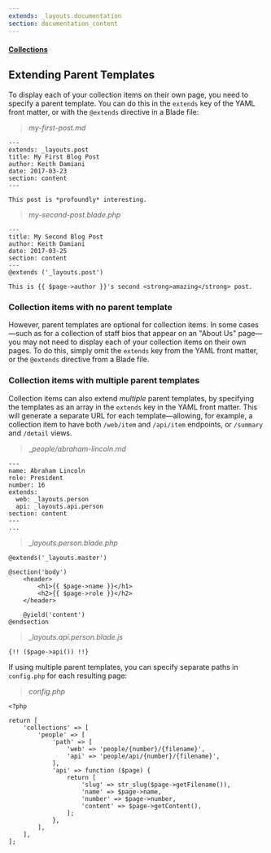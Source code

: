 ```yaml
---
extends: _layouts.documentation
section: documentation_content
---
```


#### [Collections](/docs/collections)
## Extending Parent Templates

To display each of your collection items on their own page, you need to specify a parent template. You can do this in the `extends` key of the YAML front matter, or with the `@extends` directive in a Blade file:

> _my-first-post.md_

```
---
extends: _layouts.post
title: My First Blog Post
author: Keith Damiani
date: 2017-03-23
section: content
---

This post is *profoundly* interesting.
```

> _my-second-post.blade.php_

```
---
title: My Second Blog Post
author: Keith Damiani
date: 2017-03-25
section: content
---
@extends ('_layouts.post')

This is {{ $page->author }}'s second <strong>amazing</strong> post.
```

### Collection items with no parent template

However, parent templates are optional for collection items. In some cases—such as for a collection of staff bios that appear on an "About Us" page—you may not need to display each of your collection items on their own pages. To do this, simply omit the `extends` key from the YAML front matter, or the `@extends` directive from a Blade file.


### Collection items with multiple parent templates

Collection items can also extend _multiple_ parent templates, by specifying the templates as an array in the `extends` key in the YAML front matter. This will generate a separate URL for each template—allowing, for example, a collection item to have both `/web/item` and `/api/item` endpoints, or `/summary` and `/detail` views.

> __people/abraham-lincoln.md_

```
---
name: Abraham Lincoln
role: President
number: 16
extends:
  web: _layouts.person
  api: _layouts.api.person
section: content
---
...
```

> __layouts.person.blade.php_

```
@extends('_layouts.master')

@section('body')
    <header>
        <h1>{{ $page->name }}</h1>
        <h2>{{ $page->role }}</h2>
    </header>

    @yield('content')
@endsection
```

> __layouts.api.person.blade.js_

```
{!! ($page->api()) !!}
```


If using multiple parent templates, you can specify separate paths in `config.php` for each resulting page:

> _config.php_

```
<?php

return [
    'collections' => [
        'people' => [
            'path' => [
                'web' => 'people/{number}/{filename}',
                'api' => 'people/api/{number}/{filename}',
            ],
            'api' => function ($page) {
                return [
                    'slug' => str_slug($page->getFilename()),
                    'name' => $page->name,
                    'number' => $page->number,
                    'content' => $page->getContent(),
                ];
            },
        ],
    ],
];
```
